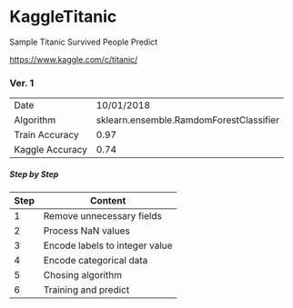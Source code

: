 # KaggleTitanic


Sample Titanic Survived People Predict

https://www.kaggle.com/c/titanic/


### Ver. 1 ###
|             |             |
| -------- | -------- |
| Date          | 10/01/2018                                |
| Algorithm     | sklearn.ensemble.RamdomForestClassifier   |
|Train Accuracy | 0.97                                      |
|Kaggle Accuracy| 0.74                                      |


##### Step by Step ##### 
|Step| Content|
| -------- | -------- | 
|1|Remove unnecessary fields|
|2|Process NaN values|
|3|Encode labels to integer value|
|4|Encode categorical data|
|5|Chosing algorithm|
|6|Training and predict|

